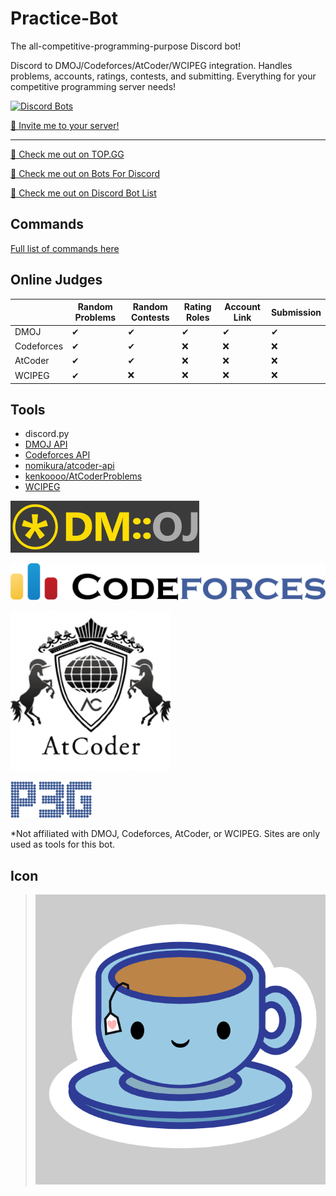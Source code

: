 # Practice-Bot
The all-competitive-programming-purpose Discord bot!

Discord to DMOJ/Codeforces/AtCoder/WCIPEG integration. Handles problems, accounts, ratings, contests, and submitting. Everything for your competitive programming server needs!

[![Discord Bots](https://top.gg/api/widget/status/691416325557452861.svg)](https://top.gg/bot/691416325557452861)

[🍵 Invite me to your server!](https://discord.com/api/oauth2/authorize?client_id=691416325557452861&permissions=402779152&scope=bot)

<!-- [☕ Invite me to your server! (without automatic DMOJ-based ranked roles)](https://discordapp.com/api/oauth2/authorize?client_id=691416325557452861&permissions=34816&scope=bot)
> Note: Do not give Practice Bot the `Manage Roles` permission if you want to keep automatic DMOJ-based ranked roles off -->

---

[👀 Check me out on TOP.GG](https://top.gg/bot/691416325557452861)

[👀 Check me out on Bots For Discord](https://botsfordiscord.com/bot/691416325557452861)

[👀 Check me out on Discord Bot List](https://discordbotlist.com/bots/691416325557452861/)

## Commands
[Full list of commands here](COMMANDS.md)

## Online Judges
| | Random Problems | Random Contests | Rating Roles | Account Link | Submission |
|---|---|---|---|---|---|
| DMOJ | ✔ | ✔ | ✔ | ✔ | ✔ |
| Codeforces | ✔ | ✔ | ❌ | ❌ | ❌ |
| AtCoder | ✔ | ✔ | ❌ | ❌ | ❌ |
| WCIPEG | ✔ | ❌ | ❌ | ❌ | ❌ |
  
## Tools
 - discord.py
 - [DMOJ API](https://dmoj.ca/api/)
 - [Codeforces API](https://codeforces.com/apiHelp)
 - [nomikura/atcoder-api](https://github.com/nomikura/atcoder-api)
 - [kenkoooo/AtCoderProblems](https://github.com/kenkoooo/AtCoderProb✔ems)
 - [WCIPEG](https://wcipeg.com/main)

 ![](screenshots/dmoj_logo.png) 
 
 ![](screenshots/codeforces_logo.png) 
 
 ![](screenshots/atcoder_logo.png) 
 
 ![](screenshots/wcipeg_logo.png)

 *Not affiliated with DMOJ, Codeforces, AtCoder, or WCIPEG. Sites are only used as tools for this bot.

## Icon
> ![](logo.png)

